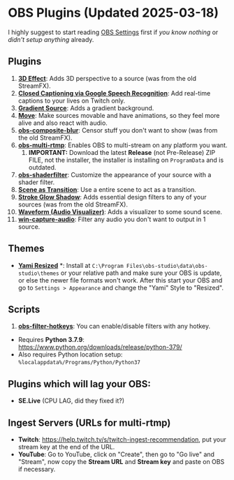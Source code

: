 # OBS Plugins (Updated 2025-03-18)

I highly suggest to start reading [OBS Settings](obs-settings.md) first if _you know nothing_ or _didn't setup anything_ already.

## Plugins

1. **[3D Effect](https://obsproject.com/forum/resources/3d-effect.1692/)**: Adds 3D perspective to a source (was from the old StreamFX).
2. **[Closed Captioning via Google Speech Recognition](https://obsproject.com/forum/resources/closed-captioning-via-google-speech-recognition.833/)**: Add real-time captions to your lives on Twitch only.
3. **[Gradient Source](https://obsproject.com/forum/resources/gradient-source.1172/)**: Adds a gradient background.
4. **[Move](https://obsproject.com/forum/resources/move.913/)**: Make sources movable and have animations, so they feel more alive and also react with audio.
5. **[obs-composite-blur](https://obsproject.com/forum/resources/composite-blur.1780/)**: Censor stuff you don't want to show (was from the old StreamFX).
6. **[obs-multi-rtmp](https://github.com/sorayuki/obs-multi-rtmp/)**: Enables OBS to multi-stream on any platform you want.
   1. **IMPORTANT:** Download the latest **Release** (not Pre-Release) ZIP FILE, not the installer, the installer is installing on `ProgramData` and is outdated.
7. **[obs-shaderfilter](https://github.com/exeldro/obs-shaderfilter/)**: Customize the appearance of your source with a shader filter.
8. **[Scene as Transition](https://obsproject.com/forum/resources/scene-as-transition.1704/)**: Use a entire scene to act as a transition.
9. **[Stroke Glow Shadow](https://obsproject.com/forum/resources/stroke-glow-shadow.1800/)**: Adds essential design filters to any of your sources (was from the old StreamFX).
10. **[Waveform (Audio Visualizer)](https://obsproject.com/forum/resources/waveform.1423/)**: Adds a visualizer to some sound scene.
11. **[win-capture-audio](https://obsproject.com/forum/resources/win-capture-audio.1338/)**: Filter any audio you don't want to output in 1 source.

## Themes

- **[Yami Resized](https://obsproject.com/forum/resources/yami-resized.1611/)** \*: Install at `C:\Program Files\obs-studio\data\obs-studio\themes` or your relative path and make sure your OBS is update, or else the newer file formats won't work. After this start your OBS and go to `Settings > Appearance` and change the "Yami" Style to "Resized".

## Scripts

1. **[obs-filter-hotkeys](https://obsproject.com/forum/resources/obs-filter-hotkeys.1125/)**: You can enable/disable filters with any hotkey.

- Requires **Python 3.7.9**: <https://www.python.org/downloads/release/python-379/>
- Also requires Python location setup: `%localappdata%/Programs/Python/Python37`

## Plugins which will lag your OBS:

- **SE.Live** (CPU LAG, did they fixed it?)

## Ingest Servers (URLs for multi-rtmp)

- **Twitch**: <https://help.twitch.tv/s/twitch-ingest-recommendation>, put your stream key at the end of the URL.
- **YouTube**: Go to YouTube, click on "Create", then go to "Go live" and "Stream", now copy the **Stream URL** and **Stream key** and paste on OBS if necessary.
